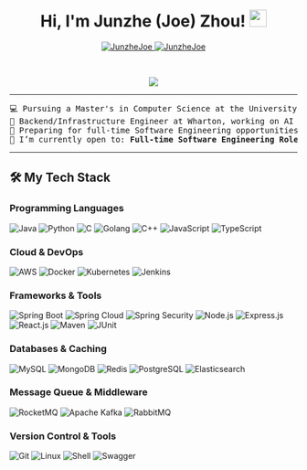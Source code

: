 <h1 align="center">
Hi, I'm Junzhe (Joe) Zhou!  
	<a href="https://github.com/JunzheJoe" target="_self">
		<img src="https://media.giphy.com/media/hvRJCLFzcasrR4ia7z/giphy.gif" width="30">
	</a>
</h1>

<p align="center">
	<a href="https://github.com/JunzheJoe">
		<img src="https://komarev.com/ghpvc/?username=JunzheJoe&label=Profile%20views&color=0e75b6&style=flat" alt="JunzheJoe" />
	</a>
	<a href="https://github.com/JunzheJoe">
		<img src="https://img.shields.io/github/followers/JunzheJoe?label=Followers" alt="JunzheJoe" />
	</a>
</p>

<br/>

<p align="center">
	<a href="https://github.com/JunzheJoe">
		<img src="https://readme-typing-svg.herokuapp.com?lines=CS+%40+UPenn;Software+Engineer+%7C+Quant+Dev;Backend+%7C+Infrastructure+Development;Always+learning+new+things&center=true&width=500&height=45">
	</a>
</p>

<hr>

<pre>
💻 Pursuing a Master's in Computer Science at the University of Pennsylvania, blending CS and Quantitative Finance.  
🚀 Backend/Infrastructure Engineer at Wharton, working on AI automation for public financial reports.  
📌 Preparing for full-time Software Engineering opportunities starting in 2026.  
🤔 I’m currently open to: <b>Full-time Software Engineering Roles</b> for 2026.  
</pre>

<hr>

## 🛠️ My Tech Stack  

### Programming Languages  
<p>
    <img alt="Java" src="https://img.shields.io/badge/Java-%23ED8B00.svg?logo=java&logoColor=white">
    <img alt="Python" src="https://img.shields.io/badge/Python-%2314354C.svg?logo=python&logoColor=white">
    <img alt="C" src="https://img.shields.io/badge/C-%2300599C.svg?logo=c&logoColor=white">
    <img alt="Golang" src="https://img.shields.io/badge/Go-%2300ADD8.svg?logo=go&logoColor=white">
    <img alt="C++" src="https://img.shields.io/badge/C++-%2300599C.svg?logo=c%2B%2B&logoColor=white">
    <img alt="JavaScript" src="https://img.shields.io/badge/JavaScript-%23F7DF1E.svg?logo=javascript&logoColor=black">
    <img alt="TypeScript" src="https://img.shields.io/badge/TypeScript-%23007ACC.svg?logo=typescript&logoColor=white">
</p>

### Cloud & DevOps  
<p>
    <img alt="AWS" src="https://img.shields.io/badge/AWS-%23FF9900.svg?logo=amazonaws&logoColor=white">
    <img alt="Docker" src="https://img.shields.io/badge/Docker-%230db7ed.svg?logo=docker&logoColor=white">
    <img alt="Kubernetes" src="https://img.shields.io/badge/Kubernetes-%23326CE5.svg?logo=kubernetes&logoColor=white">
    <img alt="Jenkins" src="https://img.shields.io/badge/Jenkins-%23D24939.svg?logo=jenkins&logoColor=white">
</p>

### Frameworks & Tools  
<p>
    <img alt="Spring Boot" src="https://img.shields.io/badge/Spring%20Boot-%2334A853.svg?logo=springboot&logoColor=white">
    <img alt="Spring Cloud" src="https://img.shields.io/badge/Spring%20Cloud-%2334A853.svg?logo=spring&logoColor=white">
    <img alt="Spring Security" src="https://img.shields.io/badge/Spring%20Security-%2334A853.svg?logo=spring&logoColor=white">
    <img alt="Node.js" src="https://img.shields.io/badge/Node.js-%2343853D.svg?logo=node.js&logoColor=white">
    <img alt="Express.js" src="https://img.shields.io/badge/Express.js-%23404d59.svg?logo=express&logoColor=white">
    <img alt="React.js" src="https://img.shields.io/badge/React-%2361DAFB.svg?logo=react&logoColor=black">
    <img alt="Maven" src="https://img.shields.io/badge/Maven-%23C71A36.svg?logo=apachemaven&logoColor=white">
    <img alt="JUnit" src="https://img.shields.io/badge/JUnit-%2325A162.svg?logo=junit5&logoColor=white">
</p>

### Databases & Caching  
<p>
    <img alt="MySQL" src="https://img.shields.io/badge/MySQL-%2300758F.svg?logo=mysql&logoColor=white">
    <img alt="MongoDB" src="https://img.shields.io/badge/MongoDB-%2347A248.svg?logo=mongodb&logoColor=white">
    <img alt="Redis" src="https://img.shields.io/badge/Redis-%23DC382D.svg?logo=redis&logoColor=white">
    <img alt="PostgreSQL" src="https://img.shields.io/badge/PostgreSQL-%23336791.svg?logo=postgresql&logoColor=white">
    <img alt="Elasticsearch" src="https://img.shields.io/badge/Elasticsearch-%23005571.svg?logo=elasticsearch&logoColor=white">
</p>

### Message Queue & Middleware  
<p>
    <img alt="RocketMQ" src="https://img.shields.io/badge/RocketMQ-%23DC382D.svg?logo=apache&logoColor=white">
    <img alt="Apache Kafka" src="https://img.shields.io/badge/Kafka-%23000000.svg?logo=apachekafka&logoColor=white">
    <img alt="RabbitMQ" src="https://img.shields.io/badge/RabbitMQ-%23FF6600.svg?logo=rabbitmq&logoColor=white">
</p>

### Version Control & Tools  
<p>
    <img alt="Git" src="https://img.shields.io/badge/Git-%23F05033.svg?logo=git&logoColor=white">
    <img alt="Linux" src="https://img.shields.io/badge/Linux-%23FCC624.svg?logo=linux&logoColor=black">
    <img alt="Shell" src="https://img.shields.io/badge/Shell%20Scripting-%2312100E.svg?logo=gnu-bash&logoColor=white">
    <img alt="Swagger" src="https://img.shields.io/badge/Swagger-%2385EA2D.svg?logo=swagger&logoColor=black">
</p>
